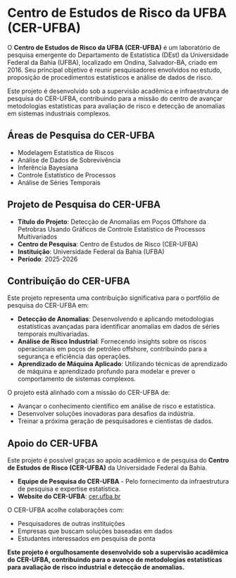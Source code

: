 # Centro de Estudos de Risco da UFBA (CER-UFBA)

O **Centro de Estudos de Risco da UFBA (CER-UFBA)** é um laboratório de pesquisa emergente do Departamento de Estatística (DEst) da Universidade Federal da Bahia (UFBA), localizado em Ondina, Salvador-BA, criado em 2016. Seu principal objetivo é reunir pesquisadores envolvidos no estudo, proposição de procedimentos estatísticos e análise de dados de risco.

Este projeto é desenvolvido sob a supervisão acadêmica e infraestrutura de pesquisa do CER-UFBA, contribuindo para a missão do centro de avançar metodologias estatísticas para avaliação de risco e detecção de anomalias em sistemas industriais complexos.

## Áreas de Pesquisa do CER-UFBA

- Modelagem Estatística de Riscos
- Análise de Dados de Sobrevivência
- Inferência Bayesiana
- Controle Estatístico de Processos
- Análise de Séries Temporais

## Projeto de Pesquisa do CER-UFBA

- **Título do Projeto**: Detecção de Anomalias em Poços Offshore da Petrobras Usando Gráficos de Controle Estatístico de Processos Multivariados
- **Centro de Pesquisa**: Centro de Estudos de Risco (CER-UFBA)
- **Instituição**: Universidade Federal da Bahia (UFBA)
- **Período**: 2025-2026

## Contribuição do CER-UFBA

Este projeto representa uma contribuição significativa para o portfólio de pesquisa do CER-UFBA em:

- **Detecção de Anomalias**: Desenvolvendo e aplicando metodologias estatísticas avançadas para identificar anomalias em dados de séries temporais multivariadas.
- **Análise de Risco Industrial**: Fornecendo insights sobre os riscos operacionais em poços de petróleo offshore, contribuindo para a segurança e eficiência das operações.
- **Aprendizado de Máquina Aplicado**: Utilizando técnicas de aprendizado de máquina e aprendizado profundo para modelar e prever o comportamento de sistemas complexos.

O projeto está alinhado com a missão do CER-UFBA de:

- Avançar o conhecimento científico em análise de risco e estatística.
- Desenvolver soluções inovadoras para desafios da indústria.
- Treinar a próxima geração de pesquisadores e cientistas de dados.

## Apoio do CER-UFBA

Este projeto é possível graças ao apoio acadêmico e de pesquisa do **Centro de Estudos de Risco (CER-UFBA)** da Universidade Federal da Bahia.

- **Equipe de Pesquisa do CER-UFBA** - Pelo fornecimento da infraestrutura de pesquisa e expertise estatística.
- **Website do CER-UFBA**: [cer.ufba.br](https://cer.ufba.br)

O CER-UFBA acolhe colaborações com:

- Pesquisadores de outras instituições
- Empresas que buscam soluções baseadas em dados
- Estudantes interessados em pesquisa de ponta

**Este projeto é orgulhosamente desenvolvido sob a supervisão acadêmica do CER-UFBA, contribuindo para o avanço de metodologias estatísticas para avaliação de risco industrial e detecção de anomalias.**
